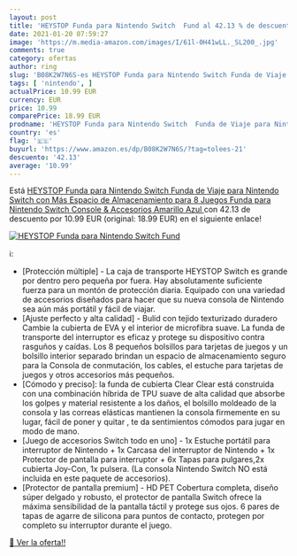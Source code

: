 ```yaml
---
layout: post
title: 'HEYSTOP Funda para Nintendo Switch  Fund al 42.13 % de descuento'
date: 2021-01-20 07:59:27
image: 'https://m.media-amazon.com/images/I/61l-0H41wLL._SL200_.jpg'
comments: true
category: ofertas
author: ring
slug: 'B08K2W7N6S-es HEYSTOP Funda para Nintendo Switch Funda de Viaje para...'
tags: [ 'nintendo', ]
actualPrice: 10.99 EUR
currency: EUR
price: 10.99
comparePrice: 18.99 EUR
prodname: 'HEYSTOP Funda para Nintendo Switch  Funda de Viaje para Nintendo Switch con Más Espacio de Almacenamiento para 8 Juegos  Funda para Nintendo Switch Console & Accesorios  Amarillo Azul '
country: 'es'
flag: '🇪🇸'
buyurl: 'https://www.amazon.es/dp/B08K2W7N6S/?tag=tolees-21'
descuento: '42.13'
average: '10.99'
---
```


Está [HEYSTOP Funda para Nintendo Switch  Funda de Viaje para Nintendo Switch con Más Espacio de Almacenamiento para 8 Juegos  Funda para Nintendo Switch Console & Accesorios  Amarillo Azul ](https://www.amazon.es/dp/B08K2W7N6S/?tag=tolees-21) con 42.13 de descuento por 10.99 EUR (original: 18.99 EUR) en el siguiente enlace!

[![HEYSTOP Funda para Nintendo Switch  Fund](https://m.media-amazon.com/images/I/61l-0H41wLL._SL200_.jpg)](https://www.amazon.es/dp/B08K2W7N6S/?tag=tolees-21)

ℹ️:

- [Protección múltiple] - La caja de transporte HEYSTOP Switch es grande por dentro pero pequeña por fuera. Hay absolutamente suficiente fuerza para un montón de protección diaria. Equipado con una variedad de accesorios diseñados para hacer que su nueva consola de Nintendo sea aún más portátil y fácil de viajar.
- [Ajuste perfecto y alta calidad] - Bulid con tejido texturizado duradero Cambie la cubierta de EVA y el interior de microfibra suave. La funda de transporte del interruptor es eficaz y protege su dispositivo contra rasguños y caídas. Los 8 pequeños bolsillos para tarjetas de juegos y un bolsillo interior separado brindan un espacio de almacenamiento seguro para la Consola de conmutación, los cables, el estuche para tarjetas de juegos y otros accesorios más pequeños.
- [Cómodo y preciso]: la funda de cubierta Clear Clear está construida con una combinación híbrida de TPU suave de alta calidad que absorbe los golpes y material resistente a los daños, el bolsillo moldeado de la consola y las correas elásticas mantienen la consola firmemente en su lugar, fácil de poner y quitar , te da sentimientos cómodos para jugar en modo de mano.
- [Juego de accesorios Switch todo en uno] - 1x Estuche portátil para interruptor de Nintendo + 1x Carcasa del interruptor de Nintendo + 1x Protector de pantalla para interruptor + 6x Tapas para pulgares,2x cubierta Joy-Con, 1x pulsera. (La consola Nintendo Switch NO está incluida en este paquete de accesorios).
- [Protector de pantalla premium] - HD PET Cobertura completa, diseño súper delgado y robusto, el protector de pantalla Switch ofrece la máxima sensibilidad de la pantalla táctil y protege sus ojos. 6 pares de tapas de agarre de silicona para puntos de contacto, protegen por completo su interruptor durante el juego.

[🛒 Ver la oferta!!](https://www.amazon.es/dp/B08K2W7N6S/?tag=tolees-21)
